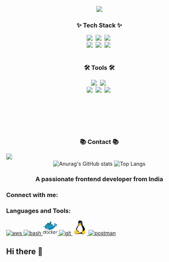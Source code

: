 <div align="center">
  <img src="https://capsule-render.vercel.app/api?type=waving&color=gradient&customColorList=10&height=200&text=Dinga's%20GITHUB&fontSize=50&animation=twinkling&fontAlign=50&fontAlignY=36" />
</div>



<h3 align="center">✨ Tech Stack ✨</h3>
<div align="center">
  <img src="https://img.shields.io/badge/Spring-3DDC84?style=flat&logo=spring&logoColor=white"/>&nbsp
  <img src="https://img.shields.io/badge/JavaScript-F7DF1E?style=flat&logo=javascript&logoColor=white"/>&nbsp
  <img src="https://img.shields.io/badge/JAVA-C00000?style=flat&logo=JAVA&logoColor=white"/>&nbsp
</div>

<div align="center">
  <img src="https://img.shields.io/badge/C-A8B9CC?style=flat&logo=c&logoColor=white"/>&nbsp
  <img src="https://img.shields.io/badge/linux-FCC624?style=flat&logo=linux&logoColor=white"/>&nbsp
  <img src="https://img.shields.io/badge/mysql-4479A1?style=flat&logo=mysql&logoColor=white"/>&nbsp
</div>

<br>

<h3 align="center">🛠 Tools 🛠 </h3>
<div align="center">
  <img src="https://img.shields.io/badge/git-F05032?style=flat&logo=git&logoColor=white"/>&nbsp
  <img src="https://img.shields.io/badge/intelliJ-21BDDB?style=flat&logo=intellijidea&logoColor=white"/>&nbsp
</div>

<div align="center">
  <img src="https://img.shields.io/badge/AWS-1ED760?style=flat&logo=AWS&logoColor=white"/>&nbsp
  <img src="https://img.shields.io/badge/docker-2496ED?style=flat&logo=docker&logoColor=white"/>&nbsp
  <img src="https://img.shields.io/badge/postman-FF6C37?style=flat&logo=postman&logoColor=white"/>&nbsp
</div>
 

<br><br>



<br><br>

<h3 align="center">📚 Contact 📚</h3>
  <img src="https://img.shields.io/badge&logo=tistory&logoColor=white"/>&nbsp
<div align="center">
 
</div>

<div align="center">
  <img src="https://github-readme-stats.vercel.app/api?username=doldollee00&show_icons=true&hide=contribs,prs&cache_seconds=86400&theme=radical" alt="Anurag's GitHub stats" width="450"/>
  <img src="https://github-readme-stats.vercel.app/api/top-langs/?username=doldollee00&layout=compact" alt="Top Langs" width="310"/>
</div>




<h3 align="center">A passionate frontend developer from India</h3>

<h3 align="left">Connect with me:</h3>
<p align="left">
</p>

<h3 align="left">Languages and Tools:</h3>
<p align="left"> 
  <a href="https://dinga87.tistory.com/" target="_blank" rel="noreferrer"> <img src="https://t1.daumcdn.net/cfile/tistory/9931DF3D5B95428108" alt="aws" width="40" height="40"/> </a> 
  <a href="https://www.gnu.org/software/bash/" target="_blank" rel="noreferrer"> <img src="https://www.vectorlogo.zone/logos/gnu_bash/gnu_bash-icon.svg" alt="bash" width="40" height="40"/> </a> 
  <a href="https://www.docker.com/" target="_blank" rel="noreferrer"> <img src="https://raw.githubusercontent.com/devicons/devicon/master/icons/docker/docker-original-wordmark.svg" alt="docker" width="40" height="40"/> </a> 
  <a href="https://git-scm.com/" target="_blank" rel="noreferrer"> <img src="https://www.vectorlogo.zone/logos/git-scm/git-scm-icon.svg" alt="git" width="40" height="40"/> </a> 
  <a href="https://www.linux.org/" target="_blank" rel="noreferrer"> <img src="https://raw.githubusercontent.com/devicons/devicon/master/icons/linux/linux-original.svg" alt="linux" width="40" height="40"/> </a> 
  <a href="https://postman.com" target="_blank" rel="noreferrer"> <img src="https://www.vectorlogo.zone/logos/getpostman/getpostman-icon.svg" alt="postman" width="40" height="40"/> </a> 
</p>














## Hi there 👋

<!--
**doldollee00/doldollee00** is a ✨ _special_ ✨ repository because its `README.md` (this file) appears on your GitHub profile.

Here are some ideas to get you started:

- 🔭 I’m currently working on ...
- 🌱 I’m currently learning ...
- 👯 I’m looking to collaborate on ...
- 🤔 I’m looking for help with ...
- 💬 Ask me about ...
- 📫 How to reach me: ...
- 😄 Pronouns: ...
- ⚡ Fun fact: ...
-->
